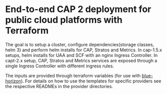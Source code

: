 # End-to-end CAP 2 deployment for public cloud platforms with Terraform

The goal is to setup a cluster, configure dependencies(storage classes, helm 3) and perform helm installs for CAP, Stratos and Metrics.
In cap-1.5.x setups, helm installs for UAA and SCF with an nginx Ingress Controller.
In capt-2.x setup, CAP, Stratos and Metrics services are exposed through a single Ingress Controller with different ingress rules. 

The inputs are provided  through terraform variables (for use with [blue-horizon](https://github.com/SUSE-Enceladus/blue-horizon)). For details on how to use the templates for specific providers see the respective READMEs in the provider directories.
